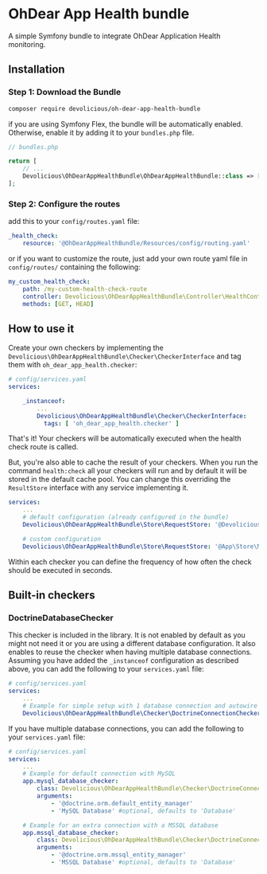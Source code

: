 # OhDear App Health bundle
A simple Symfony bundle to integrate OhDear Application Health monitoring.

## Installation
### Step 1: Download the Bundle
```bash
composer require devolicious/oh-dear-app-health-bundle
```

if you are using Symfony Flex, the bundle will be automatically enabled. Otherwise, enable it by adding it to your `bundles.php` file.

```php
// bundles.php

return [
    // ...
    Devolicious\OhDearAppHealthBundle\OhDearAppHealthBundle::class => ['all' => true],
];
```

### Step 2: Configure the routes

add this to your `config/routes.yaml` file:

```yaml
_health_check:
    resource: '@OhDearAppHealthBundle/Resources/config/routing.yaml'
```

or if you want to customize the route, just add your own route yaml file in `config/routes/` containing the following:

```yaml
my_custom_health_check:
    path: /my-custom-health-check-route
    controller: Devolicious\OhDearAppHealthBundle\Controller\HealthController
    methods: [GET, HEAD]
```

## How to use it

Create your own checkers by implementing the `Devolicious\OhDearAppHealthBundle\Checker\CheckerInterface` and tag them with `oh_dear_app_health.checker`:

```yaml
# config/services.yaml
services:

    _instanceof:
        ...
        Devolicious\OhDearAppHealthBundle\Checker\CheckerInterface:
          tags: [ 'oh_dear_app_health.checker' ]
```

That's it! Your checkers will be automatically executed when the health check route is called.

But, you're also able to cache the result of your checkers. When you run the command `health:check` all your checkers 
will run and by default it will be stored in the default cache pool. You can change this overriding the `ResultStore` interface with any service implementing it.

```yaml
services:
    ...
    # default configuration (already configured in the bundle)
    Devolicious\OhDearAppHealthBundle\Store\RequestStore: '@Devolicious\OhDearAppHealthBundle\Store\CachePoolStore'

    # custom configuration
    Devolicious\OhDearAppHealthBundle\Store\RequestStore: '@App\Store\MyCustomStore'
```

Within each checker you can define the frequency of how often the check should be executed in seconds.

## Built-in checkers
### DoctrineDatabaseChecker

This checker is included in the library. It is not enabled by default as you might not need it or you are using a different database configuration.
It also enables to reuse the checker when having multiple database connections. Assuming you have added the `_instanceof` configuration as described above, you can add the following to your `services.yaml` file:

```yaml
# config/services.yaml
services:
    ...
    # Example for simple setup with 1 database connection and autowire enabled
    Devolicious\OhDearAppHealthBundle\Checker\DoctrineConnectionChecker: ~
```

If you have multiple database connections, you can add the following to your `services.yaml` file:
```yaml
# config/services.yaml
services:
    ...
    # Example for default connection with MySQL
    app.mysql_database_checker:
        class: Devolicious\OhDearAppHealthBundle\Checker\DoctrineConnectionChecker
        arguments:
            - '@doctrine.orm.default_entity_manager'
            - 'MySQL Database' #optional, defaults to 'Database'

    # Example for an extra connection with a MSSQL database
    app.mssql_database_checker:
        class: Devolicious\OhDearAppHealthBundle\Checker\DoctrineConnectionChecker
        arguments:
            - '@doctrine.orm.mssql_entity_manager'
            - 'MSSQL Database' #optional, defaults to 'Database'
```
